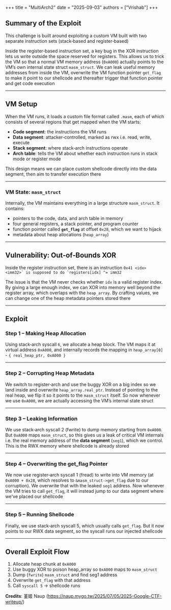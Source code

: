 +++
title = "MultiArch2"
date = "2025-09-03"
authors = ["Vrishab"]
+++
## Summary of the Exploit

This challenge is built around exploiting a custom VM built with two separate instruction sets (stack‑based and register‑based)

Inside the register‑based instruction set, a key bug in the XOR instruction lets us write outside the space reserved for registers. This allows us to trick the VM so that a normal VM memory address (`0xA000`) actually points to the VM’s own internal state struct `masm_struct`. We can leak useful memory addresses from inside the VM, overwrite the VM function pointer `get_flag` to make it point to our shellcode and thereafter trigger that function pointer and get code execution

---

## VM Setup

When the VM runs, it loads a custom file format called `.masm`, each of which consists of several regions that get mapped when the VM starts:
- **Code segment**: the instructions the VM runs
- **Data segment**: attacker‑controlled, marked as rwx i.e. read, write, execute
- **Stack segment**: where stack‑arch instructions operate
- **Arch table**: tells the VM about whether each instruction runs in stack mode or register mode

This design means we can place custom shellcode directly into the data segment, then aim to transfer execution there

---

### VM State: `masm_struct`
Internally, the VM maintains everything in a large structure `masm_struct`. It contains:
- pointers to the code, data, and arch table in memory
- four general registers, a stack pointer, and program counter
- function pointer called **`get_flag`** at offset `0x28`, which we want to hijack
- metadata about heap allocations (`heap_array`)

---

## Vulnerability: Out‑of‑Bounds XOR

Inside the register instruction set, there is an instruction 
```0x41 <idx> <imm32>` is supposed to do `registers[idx] ^= imm32```

The issue is that the VM never checks whether  `idx`  is a valid register index. By giving a large enough index, we can XOR into memory well beyond the register array, which overlaps with the  `heap_array`. By crafting values, we can change one of the heap metadata pointers stored there

---

## Exploit

### Step 1 – Making Heap Allocation
Using stack‑arch syscall `6`, we allocate a heap block. The VM maps it at virtual address `0xA000`, and internally records the mapping in `heap_array[0]` - `{ real_heap_ptr, 0xA000 }`

---

### Step 2 – Corrupting Heap Metadata
We switch to register‑arch and use the buggy XOR on a big index so we land inside and overwrite `heap_array.real_ptr`. Instead of pointing to the real heap, we flip it so it points to the `masm_struct` itself. So now whenever we use `0xA000`, we are actually accessing the VM’s internal state struct

---

### Step 3 – Leaking Information
We use stack‑arch syscall 2 (fwrite) to dump memory starting from `0xA000`. But `0xA000` maps `masm_struct`, so this gives us a leak of critical VM internals i.e. the real memory address of the **data segment** (`seg1`), which we control. This is the RWX memory where shellcode is already stored

---

### Step 4 – Overwriting the get_flag Pointer
We now use register‑arch syscall 1 (fread) to write into VM memory (at `0xA000 + 0x28`, which resolves to `&masm_struct->get_flag` due to our corruption). We overwrite that with the leaked `seg1` address. Now whenever the VM tries to call `get_flag`, it will instead jump to our data segment where we've placed our shellcode

---

### Step 5 – Running Shellcode
Finally, we use stack‑arch syscall 5, which usually calls `get_flag`. But it now points to our RWX data segment, so the syscall runs our injected shellcode

---

## Overall Exploit Flow
1. Allocate heap chunk at `0xA000`
2. Use buggy XOR to poison heap_array so `0xA000` maps to `masm_struct`
3. Dump (`fwrite`) `masm_struct` and find seg1 address
4. Overwrite `get_flag` with that address
5. Call `syscall 5` → shellcode runs


**Credits**: 堇姬 Naup (https://naup.mygo.tw/2025/07/05/2025-Google-CTF-writeup/)
